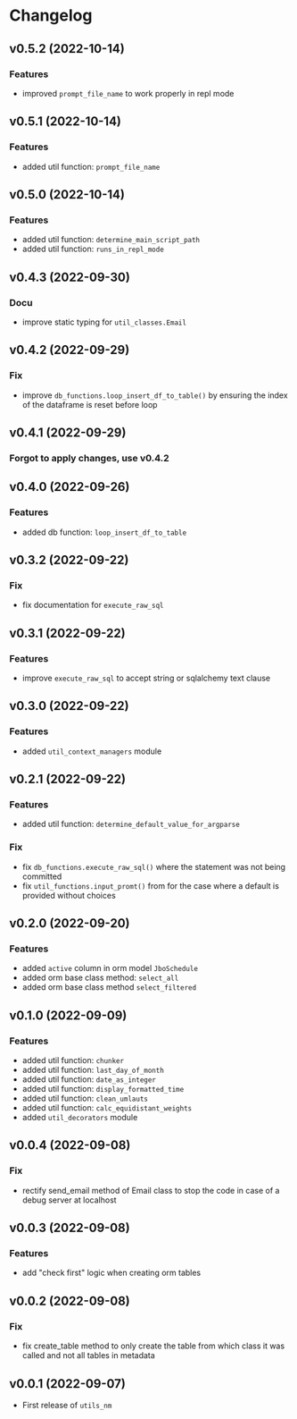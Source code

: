 # Changelog

<!--
## v0.5.3 (YYYY-MM-DD)
### Features
- feat in ...

### Fix
- fix in ...
-->
## v0.5.2 (2022-10-14)
### Features
- improved `prompt_file_name` to work properly in repl mode


## v0.5.1 (2022-10-14)
### Features
- added util function: `prompt_file_name`


## v0.5.0 (2022-10-14)
### Features
- added util function: `determine_main_script_path`
- added util function: `runs_in_repl_mode`


## v0.4.3 (2022-09-30)
### Docu
- improve static typing for `util_classes.Email`


## v0.4.2 (2022-09-29)
### Fix
- improve `db_functions.loop_insert_df_to_table()` by ensuring the index of the dataframe is reset before loop


## v0.4.1 (2022-09-29)
### Forgot to apply changes, use v0.4.2

## v0.4.0 (2022-09-26)
### Features
- added db function: `loop_insert_df_to_table`


## v0.3.2 (2022-09-22)
### Fix
- fix documentation for `execute_raw_sql`


## v0.3.1 (2022-09-22)
### Features
- improve `execute_raw_sql` to accept string or sqlalchemy text clause


## v0.3.0 (2022-09-22)
### Features
- added `util_context_managers` module


## v0.2.1 (2022-09-22)
### Features
- added util function: `determine_default_value_for_argparse`

### Fix
- fix `db_functions.execute_raw_sql()` where the statement was not being committed
- fix `util_functions.input_promt()` from for the case where a default is provided without choices


## v0.2.0 (2022-09-20)
### Features
- added `active` column in orm model `JboSchedule`
- added orm base class method: `select_all`
- added orm base class method `select_filtered`


## v0.1.0 (2022-09-09)
### Features
- added util function: `chunker`
- added util function: `last_day_of_month`
- added util function: `date_as_integer`
- added util function: `display_formatted_time`
- added util function: `clean_umlauts`
- added util function: `calc_equidistant_weights`
- added `util_decorators` module


## v0.0.4 (2022-09-08)
### Fix
- rectify send_email method of Email class to stop the code in case of a debug server at localhost


## v0.0.3 (2022-09-08)
### Features
- add "check first" logic when creating orm tables


## v0.0.2 (2022-09-08)
### Fix
- fix create_table method to only create the table from which class it was called and not all tables in metadata


## v0.0.1 (2022-09-07)
- First release of `utils_nm`
